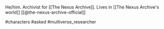 He/him. Archivist for [[The Nexus Archive]]. Lives in [[The Nexus Archive's world]] [[@the-nexus-archive-official]]

#characters #asked #multiverse_researcher